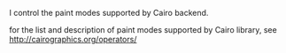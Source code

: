 I control the paint modes supported by Cairo backend.

for the list and description of paint modes supported by Cairo library, see
http://cairographics.org/operators/